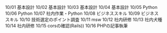 10/01
基本設計
10/02
基本設計
10/03
基本設計
10/04
基本設計
10/05
Python
10/06
Python
10/07
社内作業・Python
10/08
ビジネススキル
10/09
ビジネススキル
10/10
技術選定のポイント調査
10/11
msw
10/12
社内研修
10/13
社内犬種
10/14
社内研修
10/15
corsの確認(Rails))
10/16
PHPの記事執筆


